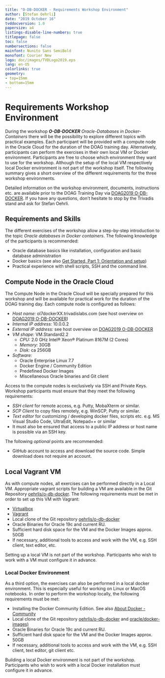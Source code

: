 ```yaml
---
title: "O-DB-DOCKER - Requirements Workshop Environment"
author: [Stefan Oehrli]
date: "2019 October 16"
tvddocversion: 1.0
papersize: a4 
listings-disable-line-numbers: true
titlepage: false
toc: false
numbersections: false
mainfont: Nunito Sans SemiBold
monofont: Courier New
logo: doc/images/TVDLogo2019.eps
lang: en-US
colorlinks: true
geometry:
- top=15mm
- bottom=15mm
---
```


# Requirements Workshop Environment

During the workshop ***O-DB-DOCKER*** *Oracle-Databases in Docker-Containers* there will be the possibility to explore different topics with practical examples. Each participant will be provided with a compute node in the Oracle Cloud for the duration of the DOAG training day. Alternatively, participants can perform the exercises in their own local VM or Docker environment. Participants are free to choose which environment they want to use for the workshop. Although the setup of the local VM respectively local Docker environment is not part of the workshop itself. The following summary gives a short overview of the different requirements for the three workshop environments.

Detailed information on the workshop environment, documents, instructions etc. are available prior to the DOAG Training Day via [DOAG2019 O-DB-DOCKER](https://url.oradba.ch/DOAG2019_O-DB-DOCKER). If you have any questions, don't hesitate to stop by the Trivadis stand and ask for Stefan Oehrli.

## Requirements and Skills

The different exercises of the workshop allow a step-by-step introduction to the topic *Oracle databases in Docker containers*. The following knowledge of the participants is recommended:

* Oracle database basics like installation, configuration and basic database administration
* Docker basics (see also [Get Started, Part 1: Orientation and setup](https://docs.docker.com/get-started/))
* Practical experience with shell scripts, SSH and the command line.

## Compute Node in the Oracle Cloud

The Compute Node in the Oracle Cloud will be specially prepared for this workshop and will be available for practical work for the duration of the DOAG training day. Each compute node is configured as follows:

* *Host name:* ol7dockerXX.trivadislabs.com (see host overview on [DOAG2019 O-DB-DOCKER](https://url.oradba.ch/DOAG2019_O-DB-DOCKER))
* *Internal IP address:* 10.0.0.2
* *External IP address:* see host overview on [DOAG2019 O-DB-DOCKER](https://url.oradba.ch/DOAG2019_O-DB-DOCKER)
* *VM shape:* VM.Standard2.2
    * *CPU:* 2.0 GHz Intel® Xeon® Platinum 8167M (2 Cores)
    * *Memory:* 30GB
    * *Disk:* ca 256GB
* *Software:* 
  * Oracle Enterprise Linux 7.7
  * Docker Engine / Community Edition
  * Predefined Docker Images
  * Miscellaneous Oracle binaries and Git client

Access to the compute nodes is exclusively via SSH and Private Keys. Workshop participants must ensure that they meet the following requirements:

* *SSH client* for remote access, e.g. Putty, MobaXterm or similar.
* *SCP Client* to copy files remotely, e.g. WinSCP, Putty or similar.
* *Text editor* for customizing / developing docker files, scripts etc. e.g. MS Visual Studio Code, UltraEdit, Notepad++ or similar
* It must also be ensured that access to a public IP address or host name is possible via an SSH key.

The following *optional* points are recommended:

* GitHub account to access and download the source code. Simple download does not require an account.

## Local Vagrant VM

As with compute nodes, all exercises can be performed directly in a Local VM. Appropriate vagrant scripts for building a VM are available in the Git Repository [oehrlis/o-db-docker](https://github.com/oehrlis/o-db-docker). The following requirements must be met in order to set up this VM with Vagrant:

* [Virtualbox](https://www.virtualbox.org/wiki/Downloads)
* [Vagrant](https://www.vagrantup.com)
* Local clone of the Git repository [oehrlis/o-db-docker](https://github.com/oehrlis/o-db-docker)
* Oracle Binaries for Oracle 19c and current RU.
* Sufficient hard disk space for the VM and the Docker Images approx. 50GB
* If necessary, additional tools to access and work with the VM, e.g. SSH client, text editor, etc.

Setting up a local VM is not part of the workshop. Participants who wish to work with a VM must configure it in advance.

### Local Docker Environment

As a third option, the exercises can also be performed in a local docker environment. This is especially useful for working on Linux or MacOS notebooks. In order to perform the workshop locally, the following requirements must be met:

* Installing the Docker Community Edition. See also [About Docker - Community](https://docs.docker.com/install/)
* Local clone of the Git repository [oehrlis/o-db-docker](https://github.com/oehrlis/o-db-docker)
and [oracle/docker-images)](https://github.com/oracle/docker-images)
* Oracle Binaries for Oracle 19c and current RU.
* Sufficient hard disk space for the VM and the Docker Images approx. 50GB
* If necessary, additional tools to access and work with the VM, e.g. SSH client, text editor, git client etc.

Building a local Docker environment is not part of the workshop. Participants who wish to work with a local Docker installation must configure it in advance.
